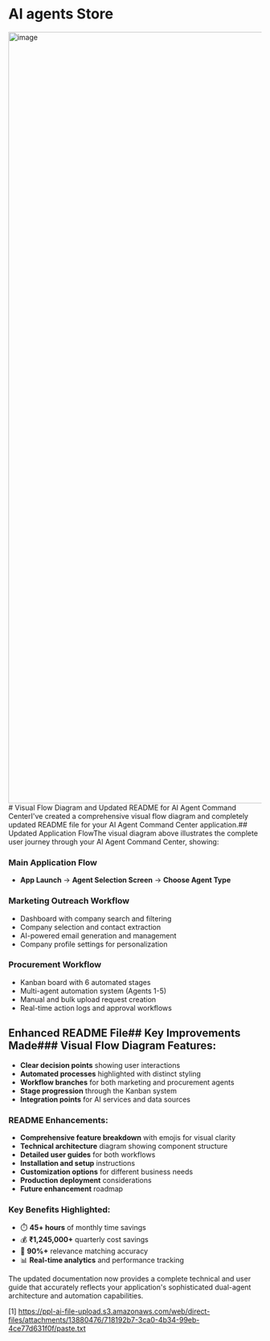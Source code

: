 # AI agents Store 

<img width="1024" height="1536" alt="image" src="https://github.com/user-attachments/assets/373160eb-9987-4df0-8c29-3c0e441bd6da" /># Visual Flow Diagram and Updated README for AI Agent Command CenterI've created a comprehensive visual flow diagram and completely updated README file for your AI Agent Command Center application.## Updated Application FlowThe visual diagram above illustrates the complete user journey through your AI Agent Command Center, showing:


### **Main Application Flow**
- **App Launch** → **Agent Selection Screen** → **Choose Agent Type**

### **Marketing Outreach Workflow** 
- Dashboard with company search and filtering
- Company selection and contact extraction
- AI-powered email generation and management
- Company profile settings for personalization

### **Procurement Workflow**
- Kanban board with 6 automated stages
- Multi-agent automation system (Agents 1-5)
- Manual and bulk upload request creation
- Real-time action logs and approval workflows

## Enhanced README File## Key Improvements Made### **Visual Flow Diagram Features:**
- **Clear decision points** showing user interactions
- **Automated processes** highlighted with distinct styling  
- **Workflow branches** for both marketing and procurement agents
- **Stage progression** through the Kanban system
- **Integration points** for AI services and data sources

### **README Enhancements:**
- **Comprehensive feature breakdown** with emojis for visual clarity
- **Technical architecture** diagram showing component structure
- **Detailed user guides** for both workflows
- **Installation and setup** instructions
- **Customization options** for different business needs
- **Production deployment** considerations
- **Future enhancement** roadmap

### **Key Benefits Highlighted:**
- ⏱️ **45+ hours** of monthly time savings
- 💰 **₹1,245,000+** quarterly cost savings
- 🎯 **90%+** relevance matching accuracy
- 📊 **Real-time analytics** and performance tracking

The updated documentation now provides a complete technical and user guide that accurately reflects your application's sophisticated dual-agent architecture and automation capabilities.

[1] https://ppl-ai-file-upload.s3.amazonaws.com/web/direct-files/attachments/13880476/718192b7-3ca0-4b34-99eb-4ce77d631f0f/paste.txt
